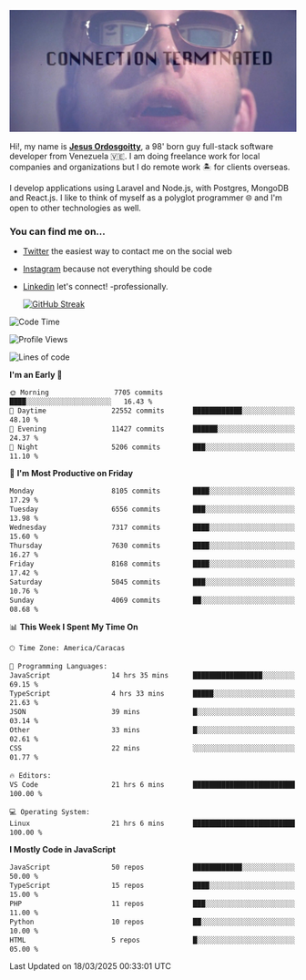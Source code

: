 ![hackers movie reference](./disconnected.jpg)

Hi!, my name is [**Jesus Ordosgoitty**](https://jodaz.dev), a 98' born guy full-stack software developer from Venezuela 🇻🇪. I am doing freelance work for local companies and organizations but I do remote work 🏝️ for clients overseas. 

I develop applications using Laravel and Node.js, with Postgres, MongoDB and React.js. I like to think of myself as a polyglot programmer 🌐 and I'm open to other technologies as well.

### You can find me on...

- [Twitter](https://twitter.com/jodaz_) the easiest way to contact me on the social web
- [Instagram](https://instagram.com/jodaz_) because not everything should be code
- [Linkedin](https://linkedin.com/in/jodaz) let's connect! -professionally.


    [![GitHub Streak](https://streak-stats.demolab.com?user=jodaz&theme=tokyonight)](https://git.io/streak-stats)

<!--START_SECTION:waka-->
![Code Time](http://img.shields.io/badge/Code%20Time-7%2C248%20hrs%2049%20mins-blue)

![Profile Views](http://img.shields.io/badge/Profile%20Views-0-blue)

![Lines of code](https://img.shields.io/badge/From%20Hello%20World%20I%27ve%20Written-83.0%20million%20lines%20of%20code-blue)

**I'm an Early 🐤** 

```text
🌞 Morning                7705 commits        ████░░░░░░░░░░░░░░░░░░░░░   16.43 % 
🌆 Daytime                22552 commits       ████████████░░░░░░░░░░░░░   48.10 % 
🌃 Evening                11427 commits       ██████░░░░░░░░░░░░░░░░░░░   24.37 % 
🌙 Night                  5206 commits        ███░░░░░░░░░░░░░░░░░░░░░░   11.10 % 
```
📅 **I'm Most Productive on Friday** 

```text
Monday                   8105 commits        ████░░░░░░░░░░░░░░░░░░░░░   17.29 % 
Tuesday                  6556 commits        ███░░░░░░░░░░░░░░░░░░░░░░   13.98 % 
Wednesday                7317 commits        ████░░░░░░░░░░░░░░░░░░░░░   15.60 % 
Thursday                 7630 commits        ████░░░░░░░░░░░░░░░░░░░░░   16.27 % 
Friday                   8168 commits        ████░░░░░░░░░░░░░░░░░░░░░   17.42 % 
Saturday                 5045 commits        ███░░░░░░░░░░░░░░░░░░░░░░   10.76 % 
Sunday                   4069 commits        ██░░░░░░░░░░░░░░░░░░░░░░░   08.68 % 
```


📊 **This Week I Spent My Time On** 

```text
🕑︎ Time Zone: America/Caracas

💬 Programming Languages: 
JavaScript               14 hrs 35 mins      █████████████████░░░░░░░░   69.15 % 
TypeScript               4 hrs 33 mins       █████░░░░░░░░░░░░░░░░░░░░   21.63 % 
JSON                     39 mins             █░░░░░░░░░░░░░░░░░░░░░░░░   03.14 % 
Other                    33 mins             █░░░░░░░░░░░░░░░░░░░░░░░░   02.61 % 
CSS                      22 mins             ░░░░░░░░░░░░░░░░░░░░░░░░░   01.77 % 

🔥 Editors: 
VS Code                  21 hrs 6 mins       █████████████████████████   100.00 % 

💻 Operating System: 
Linux                    21 hrs 6 mins       █████████████████████████   100.00 % 
```

**I Mostly Code in JavaScript** 

```text
JavaScript               50 repos            ████████████░░░░░░░░░░░░░   50.00 % 
TypeScript               15 repos            ████░░░░░░░░░░░░░░░░░░░░░   15.00 % 
PHP                      11 repos            ███░░░░░░░░░░░░░░░░░░░░░░   11.00 % 
Python                   10 repos            ██░░░░░░░░░░░░░░░░░░░░░░░   10.00 % 
HTML                     5 repos             █░░░░░░░░░░░░░░░░░░░░░░░░   05.00 % 
```




 Last Updated on 18/03/2025 00:33:01 UTC
<!--END_SECTION:waka-->
